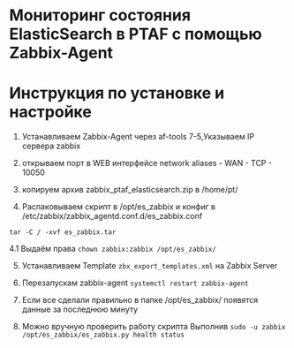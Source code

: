 # Мониторинг состояния ElasticSearch в PTAF с помощью Zabbix-Agent
# Инструкция по установке и настройке
1. Устанавливаем Zabbix-Agent через af-tools 7-5,Указываем IP сервера zabbix

2. открываем порт в WEB интерфейсе network aliases - WAN - TCP - 10050

3. копируем архив zabbix_ptaf_elasticsearch.zip в /home/pt/

4. Распаковываем скрипт в /opt/es_zabbix и конфиг в /etc/zabbix/zabbix_agentd.conf.d/es_zabbix.conf

`tar -C / -xvf es_zabbix.tar`

4.1  Выдаём права
`chown zabbix:zabbix /opt/es_zabbix/`

5. Устанавливаем Template `zbx_export_templates.xml` на Zabbix Server

6. Перезапускам zabbix-agent
`systemctl restart zabbix-agent`

7. Если все сделали правильно в папке /opt/es_zabbix/ появятся данные за последнюю минуту


8. Можно вручную проверить работу скрипта 
Выполнив 
`sudo -u zabbix /opt/es_zabbix/es_zabbix.py health status`
